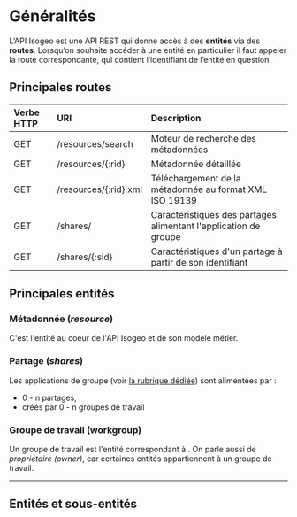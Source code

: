 # Généralités

L’API Isogeo est une API REST qui donne accès à des **entités** via des **routes**. Lorsqu’on souhaite accéder à une entité en particulier il faut appeler la route correspondante, qui contient l’identifiant de l’entité en question.

## Principales routes

| Verbe HTTP | URI | Description |
| :--- | :--- | :--- |
| GET | /resources/search | Moteur de recherche des métadonnées |
| GET | /resources/{:rid} | Métadonnée détaillée |
| GET | /resources/{:rid}.xml | Téléchargement de la métadonnée au format XML ISO 19139 |
| GET | /shares/ | Caractéristiques des partages alimentant l'application de groupe |
| GET | /shares/{:sid} | Caractéristiques d'un partage à partir de son identifiant |

## Principales entités

### Métadonnée \(_resource_\)

C'est l'entité au coeur de l'API Isogeo et de son modèle métier.

### Partage \(_shares_\)

Les applications de groupe \(voir [la rubrique dédiée](/authentication/groupsapps.md)\) sont alimentées par :

* 0 - n partages,
* créés par 0 - n groupes de travail

### Groupe de travail \(workgroup\)

Un groupe de travail est l'entité correspondant à . On parle aussi de _propriétaire \(owner\)_, car certaines entités appartiennent à un groupe de travail.

---

## Entités et sous-entités

### 



